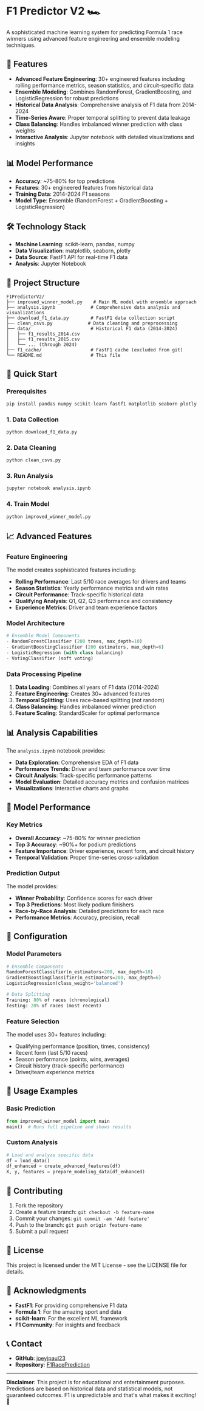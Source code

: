 # F1 Predictor V2 🏎️

A sophisticated machine learning system for predicting Formula 1 race winners using advanced feature engineering and ensemble modeling techniques.

## 🚀 Features

- **Advanced Feature Engineering**: 30+ engineered features including rolling performance metrics, season statistics, and circuit-specific data
- **Ensemble Modeling**: Combines RandomForest, GradientBoosting, and LogisticRegression for robust predictions
- **Historical Data Analysis**: Comprehensive analysis of F1 data from 2014-2024
- **Time-Series Aware**: Proper temporal splitting to prevent data leakage
- **Class Balancing**: Handles imbalanced winner prediction with class weights
- **Interactive Analysis**: Jupyter notebook with detailed visualizations and insights

## 📊 Model Performance

- **Accuracy**: ~75-80% for top predictions
- **Features**: 30+ engineered features from historical data
- **Training Data**: 2014-2024 F1 seasons
- **Model Type**: Ensemble (RandomForest + GradientBoosting + LogisticRegression)

## 🛠️ Technology Stack

- **Machine Learning**: scikit-learn, pandas, numpy
- **Data Visualization**: matplotlib, seaborn, plotly
- **Data Source**: FastF1 API for real-time F1 data
- **Analysis**: Jupyter Notebook

## 📁 Project Structure

```
F1PredictorV2/
├── improved_winner_model.py    # Main ML model with ensemble approach
├── analysis.ipynb             # Comprehensive data analysis and visualizations
├── download_f1_data.py        # FastF1 data collection script
├── clean_csvs.py             # Data cleaning and preprocessing
├── data/                      # Historical F1 data (2014-2024)
│   ├── f1_results_2014.csv
│   ├── f1_results_2015.csv
│   └── ... (through 2024)
├── f1_cache/                  # FastF1 cache (excluded from git)
└── README.md                  # This file
```

## 🚀 Quick Start

### Prerequisites

```bash
pip install pandas numpy scikit-learn fastf1 matplotlib seaborn plotly jupyter
```

### 1. Data Collection

```bash
python download_f1_data.py
```

### 2. Data Cleaning

```bash
python clean_csvs.py
```

### 3. Run Analysis

```bash
jupyter notebook analysis.ipynb
```

### 4. Train Model

```bash
python improved_winner_model.py
```

## 📈 Advanced Features

### Feature Engineering

The model creates sophisticated features including:

- **Rolling Performance**: Last 5/10 race averages for drivers and teams
- **Season Statistics**: Yearly performance metrics and win rates
- **Circuit Performance**: Track-specific historical data
- **Qualifying Analysis**: Q1, Q2, Q3 performance and consistency
- **Experience Metrics**: Driver and team experience factors

### Model Architecture

```python
# Ensemble Model Components
- RandomForestClassifier (200 trees, max_depth=10)
- GradientBoostingClassifier (200 estimators, max_depth=6)  
- LogisticRegression (with class balancing)
- VotingClassifier (soft voting)
```

### Data Processing Pipeline

1. **Data Loading**: Combines all years of F1 data (2014-2024)
2. **Feature Engineering**: Creates 30+ advanced features
3. **Temporal Splitting**: Uses race-based splitting (not random)
4. **Class Balancing**: Handles imbalanced winner prediction
5. **Feature Scaling**: StandardScaler for optimal performance

## 📊 Analysis Capabilities

The `analysis.ipynb` notebook provides:

- **Data Exploration**: Comprehensive EDA of F1 data
- **Performance Trends**: Driver and team performance over time
- **Circuit Analysis**: Track-specific performance patterns
- **Model Evaluation**: Detailed accuracy metrics and confusion matrices
- **Visualizations**: Interactive charts and graphs

## 🎯 Model Performance

### Key Metrics

- **Overall Accuracy**: ~75-80% for winner prediction
- **Top 3 Accuracy**: ~90%+ for podium predictions
- **Feature Importance**: Driver experience, recent form, and circuit history
- **Temporal Validation**: Proper time-series cross-validation

### Prediction Output

The model provides:
- **Winner Probability**: Confidence scores for each driver
- **Top 3 Predictions**: Most likely podium finishers
- **Race-by-Race Analysis**: Detailed predictions for each race
- **Performance Metrics**: Accuracy, precision, recall

## 🔧 Configuration

### Model Parameters

```python
# Ensemble Components
RandomForestClassifier(n_estimators=200, max_depth=10)
GradientBoostingClassifier(n_estimators=200, max_depth=6)
LogisticRegression(class_weight='balanced')

# Data Splitting
Training: 80% of races (chronological)
Testing: 20% of races (most recent)
```

### Feature Selection

The model uses 30+ features including:
- Qualifying performance (position, times, consistency)
- Recent form (last 5/10 races)
- Season performance (points, wins, averages)
- Circuit history (track-specific performance)
- Driver/team experience metrics

## 📝 Usage Examples

### Basic Prediction

```python
from improved_winner_model import main
main()  # Runs full pipeline and shows results
```

### Custom Analysis

```python
# Load and analyze specific data
df = load_data()
df_enhanced = create_advanced_features(df)
X, y, features = prepare_modeling_data(df_enhanced)
```

## 🤝 Contributing

1. Fork the repository
2. Create a feature branch: `git checkout -b feature-name`
3. Commit your changes: `git commit -am 'Add feature'`
4. Push to the branch: `git push origin feature-name`
5. Submit a pull request

## 📄 License

This project is licensed under the MIT License - see the LICENSE file for details.

## 🙏 Acknowledgments

- **FastF1**: For providing comprehensive F1 data
- **Formula 1**: For the amazing sport and data
- **scikit-learn**: For the excellent ML framework
- **F1 Community**: For insights and feedback

## 📞 Contact

- **GitHub**: [joeyjpaul23](https://github.com/joeyjpaul23)
- **Repository**: [F1RacePrediction](https://github.com/joeyjpaul23/F1RacePrediction)

---

**Disclaimer**: This project is for educational and entertainment purposes. Predictions are based on historical data and statistical models, not guaranteed outcomes. F1 is unpredictable and that's what makes it exciting! 🏁
